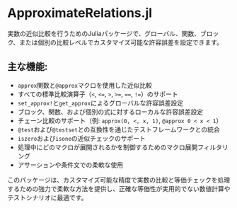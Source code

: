 # ApproximateRelations.jl

実数の近似比較を行うためのJuliaパッケージで、グローバル、関数、ブロック、または個別の比較レベルでカスタマイズ可能な許容誤差を設定できます。

## 主な機能:

  * `approx`関数と`@approx`マクロを使用した近似比較
  * すべての標準比較演算子（`<`, `<=`, `>`, `>=`, `==`, `!=`）のサポート
  * `set_approx!`と`get_approx`によるグローバルな許容誤差設定
  * ブロック、関数、および個別の式に対するローカルな許容誤差設定
  * チェーン比較のサポート（例: `approx(0, <, x, 1)`, `@approx 0 < x < 1`）
  * `@test`および`@testset`との互換性を通じたテストフレームワークとの統合
  * `iszero`および`isone`の近似チェックのサポート
  * 処理中にどのマクロが展開されるかを制御するためのマクロ展開フィルタリング
  * アサーションや条件文での柔軟な使用

このパッケージは、カスタマイズ可能な精度で実数の比較と等価チェックを処理するための強力で柔軟な方法を提供し、正確な等価性が実用的でない数値計算やテストシナリオに最適です。

